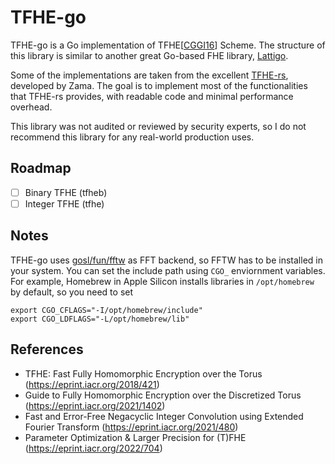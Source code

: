 # TFHE-go

TFHE-go is a Go implementation of TFHE[[CGGI16](https://eprint.iacr.org/2018/421)] Scheme. The structure of this library is similar to another great Go-based FHE library, [Lattigo](https://github.com/tuneinsight/lattigo).

Some of the implementations are taken from the excellent [TFHE-rs](https://github.com/zama-ai/tfhe-rs), developed by Zama. The goal is to implement most of the functionalities that TFHE-rs provides, with readable code and minimal performance overhead.

This library was not audited or reviewed by security experts, so I do not recommend this library for any real-world production uses.

## Roadmap
- [ ] Binary TFHE (tfheb)
- [ ] Integer TFHE (tfhe)

## Notes
TFHE-go uses [gosl/fun/fftw](https://github.com/cpmech/gosl) as FFT backend, so FFTW has to be installed in your system. You can set the include path using `CGO_` enviornment variables. For example, Homebrew in Apple Silicon installs libraries in `/opt/homebrew` by default, so you need to set
```
export CGO_CFLAGS="-I/opt/homebrew/include"
export CGO_LDFLAGS="-L/opt/homebrew/lib"
```

## References
- TFHE: Fast Fully Homomorphic Encryption over the Torus (https://eprint.iacr.org/2018/421)
- Guide to Fully Homomorphic Encryption over the Discretized Torus (https://eprint.iacr.org/2021/1402)
- Fast and Error-Free Negacyclic Integer Convolution using Extended Fourier Transform (https://eprint.iacr.org/2021/480)
- Parameter Optimization & Larger Precision for (T)FHE (https://eprint.iacr.org/2022/704)
